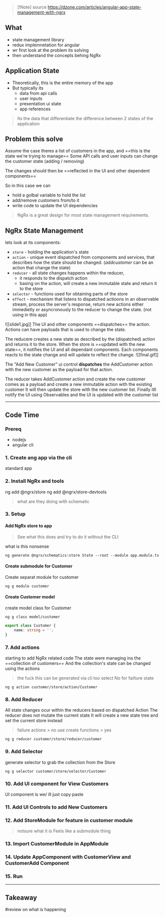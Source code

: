 
> [!Note] source
> https://dzone.com/articles/angular-app-state-management-with-ngrx

## What
- state management library
- redux implemnetation for angular
- wr first look at the problem its solving
- then understand the concepts behing NgRx

## Application State
- Theoretically, this is the entire memory of the app
- But typically its
	- data from api calls
	- user inputs
	- presentation ui state
	- app references
> Its the data that differentiate the difference between 2 states of the application

## Problem this solve

Assume the case theres a list of customers in the app, and ==this is the state we're trying to manage==
Some API calls and user inputs can change the customer state (adding / removing)

The changes should then be ==reflected in the UI and other dependent components==

So in this case we can
- hold a golbal variable to hold the list 
- add/remove customers from/to it
- write code to update the UI dependencies

> NgRx is a great design for most state management requirements.

## NgRx State Management
lets look at its components:
- `store` - holding the application's state
- `action` - unique event dispatched from components and services, that describes how the state should be changed. (*addcustomer* can be an action that change the state)
- `reducer` - all state changes happens within the reducer, 
	- it responds to the dispatch action
	- basing on the action, will create a new immutable state and return it to the store
- `selector` - functions used for obtaining parts of the store
- `effect` - mechanism that listens to dispatched actioons in an observable stream, process the server's response, return new actions either immedietly or asyncronously to the reducer to change the state. (not using in this app)

![[slide1.jpg]]
The UI and other components ==dispatches== the action.
Actions can have payloads that is used to change the state.

The reducere creates a new state as described by the (dispatched) action and returns it to the store.
When the store is ==updated with the new state==, it notifies the UI and all dependant components.
Each components reacts to the state change and will update to reflect the change.
![[final.gif]]

The "Add New Customer" ui control **dispatches** the AddCustomer action with the new customer as the payload for that action.

The reducer takes AddCustomer action and create the new customer comes as a payload and create a new immutable action with the existing customer
It will then update the store with the new customer list.
Finally itll notify the UI using Observables and the UI is updated with the customer list

---

## Code Time

### Prereq
- nodejs
- angular cli

### 1. Create ang app via the cli
standard app

### 2. Install NgRx and tools
ng add @ngrx/store
ng add @ngrx/store-devtools

> what are they doing with schematic

### 3. Setup
####  Add NgRx store to app
> See what this does and try to do it without the CLI

what is this nonsense 
```shell
ng generate @ngrx/schematics:store State --root --module app.module.ts
```

#### Create submodule for Customer
Create separat module for customer 
```shell
ng g module customer
```

####  Create Customer model
create model class for Customer
```shell
ng g class model/customer
```
```ts
export class Customer {
	name: string = '';
}
```

### 7. Add actions
starting to add NgRx related code
The state were managing ins the ==collection of customers==
And the collection's state can be changed using the actions

> the fuck this can be generated via cli too
> select No for failture state
```shell
ng g action customer/store/action/Customer
```

### 8. Add Reducer
All state changes ocur within the reducers based on dispatched Action
The reducer does not mutate the current state
It will create a new state tree and set the current store instead

> failure actions > no
> use create functions > yes
```shell
ng g reducer customer/store/reducer/customer
```

### 9. Add Selector
generate selector to grab the collection from the Store
```shell
ng g selector customer/store/selector/Customer
```

### 10. Add UI component for View Customers
UI component is we/ ill just copy paste

### 11. Add UI Controls to add New Customers

### 12. Add StoreModule for feature in customer module
> notsure what it is
> Feels like a submodule thing




### 13. Import CustomerModule in AppModule

### 14. Update AppComponent with CustomerView and CustomerAdd Component 

### 15. Run 

---

## Takeaway
#review on what is happening
